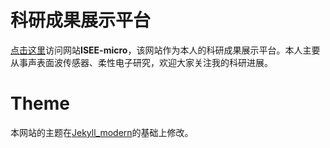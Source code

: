 # 科研成果展示平台

[点击这里](https://iseexuhs.github.io/research/)访问网站**ISEE-micro**，该网站作为本人的科研成果展示平台。本人主要从事声表面波传感器、柔性电子研究，欢迎大家关注我的科研进展。

# Theme

本网站的主题在[Jekyll_modern](https://github.com/iseexuhs/Jekyll_modern-blog)的基础上修改。

